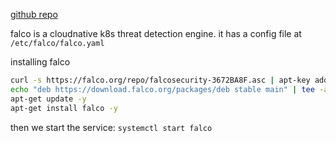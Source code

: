 [github repo](https://github.com/falcosecurity/falco)

falco is a cloudnative k8s threat detection engine.
it has a config file at `/etc/falco/falco.yaml`

installing falco
```sh
curl -s https://falco.org/repo/falcosecurity-3672BA8F.asc | apt-key add -
echo "deb https://download.falco.org/packages/deb stable main" | tee -a /etc/apt/sources.list.d/falcosecurity.list
apt-get update -y
apt-get install falco -y
```
then we start the service:
`systemctl start falco`